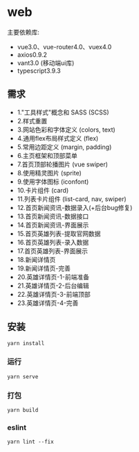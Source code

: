 # web
主要依赖库:
+ vue3.0、vue-router4.0、vuex4.0
+ axios0.9.2
+ vant3.0 (移动端ui库)
+ typescript3.9.3


## 需求
+ 1."工具样式"概念和 SASS (SCSS)
+ 2.样式重置
+ 3.网站色彩和字体定义 (colors, text)
+ 4.通用flex布局样式定义 (flex)
+ 5.常用边距定义 (margin, padding)
+ 6.主页框架和顶部菜单
+ 7.首页顶部轮播图片 (vue swiper)
+ 8.使用精灵图片 (sprite)
+ 9.使用字体图标 (iconfont)
+ 10.卡片组件 (card)
+ 11.列表卡片组件 (list-card, nav, swiper)
+ 12.首页新闻资讯-数据录入(+后台bug修复)
+ 13.首页新闻资讯-数据接口
+ 14.首页新闻资讯-界面展示
+ 15.首页英雄列表-提取官网数据
+ 16.首页英雄列表-录入数据
+ 17.首页英雄列表-界面展示
+ 18.新闻详情页
+ 19.新闻详情页-完善
+ 20.英雄详情页-1-前端准备
+ 21.英雄详情页-2-后台编辑
+ 22.英雄详情页-3-前端顶部
+ 23.英雄详情页-4-完善


## 安装
```
yarn install
```

### 运行
```
yarn serve
```

### 打包
```
yarn build
```

### eslint
```
yarn lint --fix
```

